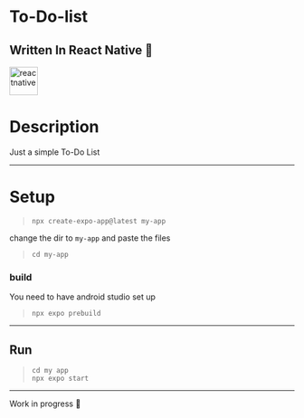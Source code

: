 # To-Do-list

## Written In React Native :rocket:
<div>
<img src="https://cdn.jsdelivr.net/gh/devicons/devicon@latest/icons/reactnative/reactnative-original-wordmark.svg" height="50px" alt="reactnative" />
</div>



# Description 
Just a simple To-Do List



---
# Setup

> ``` console
> npx create-expo-app@latest my-app
> ```

change the dir to `my-app` and paste the files
> ``` console
> cd my-app
> ```

### build
You need to have android studio set up

> ``` console
> npx expo prebuild
> ```




---

## Run
> ``` console
> cd my app
> npx expo start
> ```


---
Work in progress :construction:
